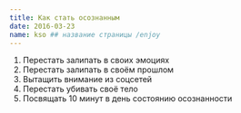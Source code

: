 ```yaml
---
title: Как стать осознанным
date: 2016-03-23
name: kso ## название страницы /enjoy
---
```


1. Перестать залипать в своих эмоциях
2. Перестать залипать в своём прошлом
3. Вытащить внимание из соцсетей
4. Перестать убивать своё тело
5. Посвящать 10 минут в день состоянию осознанности
